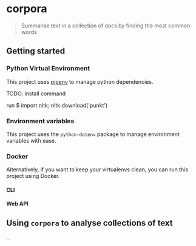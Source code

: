 # corpora

> Summarise text in a collection of docs by finding the most common words

## Getting started

### Python Virtual Environment

This project uses [pipenv](https://pipenv.pypa.io/en/latest/) to manage python dependencies.

TODO: install command

run $ import nltk; nltk.download('punkt')

### Environment variables

This project uses the `python-dotenv` package to manage environment variables with ease.

### Docker

Alternatively, if you want to keep your virtualenvs clean, you can run this project using Docker.

#### CLI


#### Web API

## Using `corpora` to analyse collections of text

...